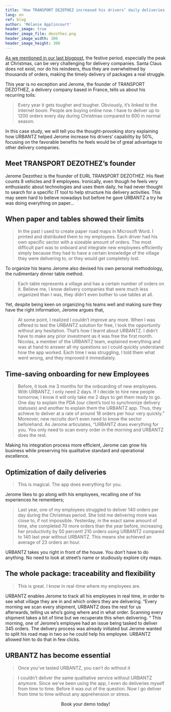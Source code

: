 ```yaml
---
title: 'How TRANSPORT DEZOTHEZ increased his drivers’ daily deliveries from 140 to 210 [Case Study #1]'
lang: en
ref: blog
author: 'Mélanie Applincourt'
header_image: true
header_image_file: dezothez.png
header_image_width: 300
header_image_height: 300
---
```


[As we mentioned in our last blogpost](../2-steps-for-your-delivery-strategy-during-the-holiday-season), the festive period, especially the peak at Christmas, can be very challenging for delivery companies. Santa Claus does not exist, nor do his reindeers, thus they are overwhelmed by thousands of orders, making the timely delivery of packages a real struggle.

This year is no exception and Jerome, the founder of TRANSPORT DEZOTHEZ, a delivery company based in France, tells us about his recurring toils: 

> Every year it gets tougher and tougher. Obviously, it’s linked to the internet boom. People are buying online now.  I have to deliver up to 1200 orders every day during Christmas compared to 600 in normal season.

In this case study, we will tell you the thought-provoking story explaining how URBANTZ helped Jerome increase his drivers’ capability by 50%, focusing on the favorable benefits he feels would be of great advantage to other delivery companies. 

## Meet TRANSPORT DEZOTHEZ’s founder 
Jerome Dezothez is the founder of EURL TRANSPORT DEZOTHEZ. His fleet counts 8 vehicles and 9 employees. Ironically, even though he feels very enthusiastic about technologies and uses them daily, he had never thought to search for a specific IT tool to help structure his delivery activities. This may seem hard to believe nowadays but before he gave URBANTZ a try he was doing everything on paper… 

## When paper and tables showed their limits 
> In the past I used to create paper road maps in Microsoft Word. I printed and distributed them to my employees. Each driver had his own specific sector with a sizeable amount of orders. The most difficult part was to onboard and integrate new employees efficiently simply because they had to have a certain knowledge of the village they were delivering to, or they would get completely lost.

To organize his teams Jerome also devised his own personal methodology, the rudimentary dinner table method. 

> Each table represents a village and has a certain number of orders on it. Believe me, I know delivery companies that were much less organized than I was, they didn’t even bother to use tables at all.

Yet, despite being keen on organizing his teams well and making sure they have the right information, Jerome argues that, 
> At some point, I realized I couldn’t improve any more. When I was offered to test the URBANTZ solution for free, I took the opportunity without any hesitation.
> That’s how I learnt about URBANTZ. I didn’t have to make any prior investment as it was free the first month. Nicolas, a member of the URBANTZ team, explained  everything and was at hand to answer all my questions so I could quickly understand how the app worked. Each time I was struggling, I told them what went wrong, and they improved it immediately.

## Time-saving onboarding for new Employees

> Before, it took me 3 months for the onboarding of new employees. With URBANTZ, I only need 2 days.
> If I decide to hire new people tomorrow, I know it will only take me 2 days to get them ready to go. One day to explain the PDA (our client’s tool to synchronize delivery statuses) and another to explain them the URBANTZ app. Thus, they achieve to deliver at a rate of around 18 orders per hour very quickly.” Moreover, new recruits don’t even need to know the sector beforehand. As Jerome articulates, “URBANTZ does everything for you. You only need to scan every order in the morning and URBANTZ does the rest.

Making his integration process more efficient, Jerome can grow his business while preserving his qualitative standard and operational excellence.

## Optimization of daily deliveries
> This is magical. The app does everything for you.

Jerome likes to go along with his employees, recalling one of his experiences he remembers;

> Last year, one of my employees struggled to deliver 140 orders per day during the Christmas period. She told me delivering more was close to, if not impossible. Yesterday, in the exact same amount of time, she completed 70 more orders than the year before, increasing her productivity by 50 percent! 210 orders using URBANTZ compared to 140 last year without URBANTZ. This means she achieved an average of 23 orders an hour. 

URBANTZ takes you right in front of the house. You don’t have to do anything. No need to look at street’s name or studiously explore city maps.

## The whole package: traceability and flexibility
> This is great. I know in real-time where my employees are.

URBANTZ enables Jerome to track all his employees in real time, in order to see what village they are in and which orders they are delivering. “Every morning we scan every shipment, URBANTZ does the rest for us afterwards, telling us who’s going where and in what order. Scanning every shipment takes a bit of time but we recuperate this when delivering. “
This morning, one of Jerome’s employee had an issue being tasked to deliver 345 orders. The delivery process was already initiated but Jerome wanted to split his road map in two so he could help his employee. URBANTZ allowed him to do that in few clicks.

## URBANTZ has become essential
> Once you’ve tasted URBANTZ, you can’t do without it

> I couldn’t deliver the same qualitative service without URBANTZ anymore. Since we’ve been using the app, I even do deliveries myself from time to time. Before it was out of the question.  Now I go deliver from time to time without any apprehension or stress.

<p align="center">
	<md-button class="demo-button" href="/demo">Book your demo today!</md-button>
</p>
